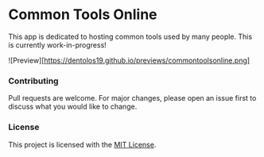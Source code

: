 # Common Tools Online

This app is dedicated to hosting common tools used by many people. This is currently work-in-progress!

![Preview][https://dentolos19.github.io/previews/commontoolsonline.png]

### Contributing

Pull requests are welcome. For major changes, please open an issue first to discuss what you would like to change.

### License

This project is licensed with the [MIT License](https://choosealicense.com/licenses/mit).
